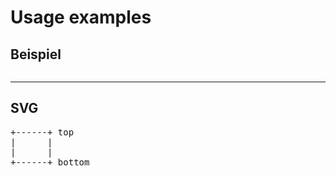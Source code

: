 # Usage examples

## Beispiel

<pre><code data-source="https://gist.githubusercontent.com/chikoski/9d29be8f0f61b0b567e3/raw/a3d9cce23703f451f8f538816c1a0a7a1457680b/concat.rs" data-trim class="hljs rust"></code></pre>

---

## SVG

<pre class="diagram">
+------+ top
|      |
|      |
+------+ bottom
</pre>
